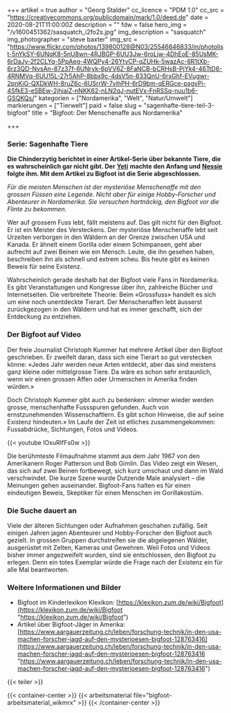 +++
artikel = true
author = "Georg Stalder"
cc_licence = "PDM 1.0"
cc_src = "https://creativecommons.org/publicdomain/mark/1.0/deed.de"
date = 2020-08-21T11:00:00Z
description = ""
fdw = false
hero_img = "/v1600451362/sasquatch_i2fo2s.jpg"
img_description = "sasquatch"
img_photographer = "steve baxter"
img_src = "https://www.flickr.com/photos/139800128@N03/25546846833/in/photolist-5nYkSY-6UNqK8-5nU8wn-4RJBGP-6UU3Jw-6roLjw-4DhEoE-85UsMK-6rDaJy-2f2CLYq-5PpAeg-4WQPy4-26YtvCP-qZUHk-5wazAc-6R1tXb-6rz3QD-NvsAn-87z37f-6UNryk-6pVV6Z-8FaNCB-bCRHsB-PjYk4-46TtD6-4RNMVq-6UU15L-27r5AhP-8bbx9c-4dsV5n-833QnU-6rxGhf-EVugwr-2pnKiG-QXDkWH-8ruZ6c-6USrrW-7vihPH-6rD9bm-qERGce-psgvPi-4SfkE3-eSBEw-2jhiaiZ-nNKK62-nLN2qJ-nutEVx-FnRSSq-nuu1b6-GSQKQs/"
kategorien = ["Nordamerika", "Welt", "Natur/Umwelt"]
markierungen = ["Tierwelt"]
paid = false
slug = "sagenhafte-tiere-teil-3-bigfoot"
title = "Bigfoot: Der Menschenaffe aus Nordamerika"

+++
### Serie: Sagenhafte Tiere

**Die Chinderzytig berichtet in einer Artikel-Serie über bekannte Tiere, die es wahrscheinlich gar nicht gibt. Der** [**Yeti**](https://www.chinderzytig.ch/sagenhaftetiere-teil1-yeti) **machte den Anfang und** [**Nessie**](https://www.chinderzytig.ch/sagenhafte-tiere-teil-2-nessie) **folgte ihm. Mit dem Artikel zu Bigfoot ist die Serie abgeschlossen.**

_Für die meisten Menschen ist der mysteriöse Menschenaffe mit den grossen Füssen eine Legende. Nicht aber für einige Hobby-Forscher und Abenteurer in Nordamerika. Sie versuchen hartnäckig, den Bigfoot vor die Flinte zu bekommen._

Wer auf grossem Fuss lebt, fällt meistens auf. Das gilt nicht für den Bigfoot. Er ist ein Meister des Versteckens. Der mysteriöse Menschenaffe lebt seit Urzeiten verborgen in den Wäldern an der Grenze zwischen USA und Kanada. Er ähnelt einem Gorilla oder einem Schimpansen, geht aber aufrecht auf zwei Beinen wie ein Mensch. Leute, die ihn gesehen haben, beschreiben ihn als schnell und extrem scheu. Bis heute gibt es keinen Beweis für seine Existenz.

Wahrscheinlich gerade deshalb hat der Bigfoot viele Fans in Nordamerika. Es gibt Veranstaltungen und Kongresse über ihn, zahlreiche Bücher und Internetseiten. Die verbreitete Theorie: Beim «Grossfuss» handelt es sich um eine noch unentdeckte Tierart. Der Menschenaffen lebt äusserst zurückgezogen in den Wäldern und hat es immer geschafft, sich der Entdeckung zu entziehen.

### Der Bigfoot auf Video

Der freie Journalist Christoph Kummer hat mehrere Artikel über den Bigfoot geschrieben. Er zweifelt daran, dass sich eine Tierart so gut verstecken könne: «Jedes Jahr werden neue Arten entdeckt, aber das sind meistens ganz kleine oder mittelgrosse Tiere. Da wäre es schon sehr erstaunlich, wenn wir einen grossen Affen oder Urmenschen in Amerika finden würden.»

Doch Christoph Kummer gibt auch zu bedenken: «Immer wieder werden grosse, menschenhafte Fussspuren gefunden. Auch von ernstzunehmenden Wissenschaftlern. Es gibt schon Hinweise, die auf seine Existenz hindeuten.» Im Laufe der Zeit ist etliches zusammengekommen: Fussabdrücke, Sichtungen, Fotos und Videos.

{{< youtube lOxuRIfFs0w >}}

Die berühmteste Filmaufnahme stammt aus dem Jahr 1967 von den Amerikanern Roger Patterson und Bob Gimlin. Das Video zeigt ein Wesen, das sich auf zwei Beinen fortbewegt, sich kurz umschaut und dann im Wald verschwindet. Die kurze Szene wurde Dutzende Male analysiert – die Meinungen gehen auseinander. Bigfoot-Fans halten es für einen eindeutigen Beweis, Skeptiker für einen Menschen im Gorillakostüm.

### Die Suche dauert an

Viele der älteren Sichtungen oder Aufnahmen geschahen zufällig. Seit einigen Jahren jagen Abenteurer und Hobby-Forscher den Bigfoot auch gezielt. In grossen Gruppen durchstreifen sie die abgelegenen Wälder, ausgerüstet mit Zelten, Kameras und Gewehren. Weil Fotos und Videos bisher immer angezweifelt wurden, sind sie entschlossen, den Bigfoot zu erlegen. Denn ein totes Exemplar würde die Frage nach der Existenz ein für alle Mal beantworten.

### Weitere Informationen und Bilder

* Bigfoot im Kinderlexikon Klexikon: [https://klexikon.zum.de/wiki/Bigfoot](https://klexikon.zum.de/wiki/Bigfoot "https://klexikon.zum.de/wiki/Bigfoot")
* Artikel über Bigfoot-Jäger in Amerika: [https://www.aargauerzeitung.ch/leben/forschung-technik/in-den-usa-machen-forscher-jagd-auf-den-mysterioesen-bigfoot-128763416](https://www.aargauerzeitung.ch/leben/forschung-technik/in-den-usa-machen-forscher-jagd-auf-den-mysterioesen-bigfoot-128763416 "https://www.aargauerzeitung.ch/leben/forschung-technik/in-den-usa-machen-forscher-jagd-auf-den-mysterioesen-bigfoot-128763416")

{{< teiler >}}

{{< container-center >}}
{{< arbeitsmaterial file="bigfoot-arbeitsmaterial_wikmrx" >}}
{{< /container-center >}}
